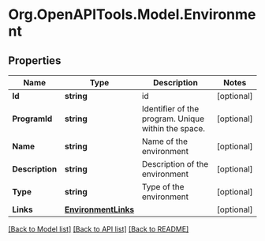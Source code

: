 
# Org.OpenAPITools.Model.Environment

## Properties

Name | Type | Description | Notes
------------ | ------------- | ------------- | -------------
**Id** | **string** | id | [optional] 
**ProgramId** | **string** | Identifier of the program. Unique within the space. | [optional] 
**Name** | **string** | Name of the environment | [optional] 
**Description** | **string** | Description of the environment | [optional] 
**Type** | **string** | Type of the environment | [optional] 
**Links** | [**EnvironmentLinks**](EnvironmentLinks.md) |  | [optional] 

[[Back to Model list]](../README.md#documentation-for-models)
[[Back to API list]](../README.md#documentation-for-api-endpoints)
[[Back to README]](../README.md)

